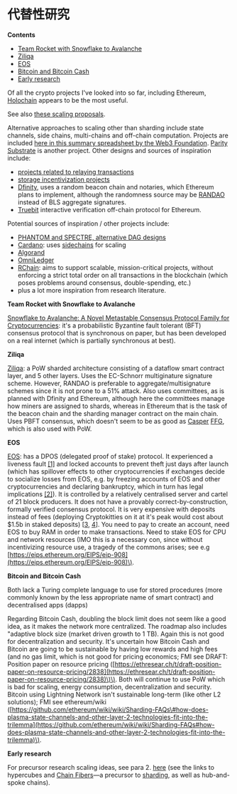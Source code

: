 # 代替性研究

**Contents**

* [Team Rocket with Snowflake to Avalanche](https://github.com/ethereum/wiki/wiki/Scaling-projects-and-proposals-and-other-crypto-infrastructure-projects#team-rocket-with-snowflake-to-avalanche)
* [Ziliqa](https://github.com/ethereum/wiki/wiki/Scaling-projects-and-proposals-and-other-crypto-infrastructure-projects#ziliqa)
* [EOS](https://github.com/ethereum/wiki/wiki/Scaling-projects-and-proposals-and-other-crypto-infrastructure-projects#eos)
* [Bitcoin and Bitcoin Cash](https://github.com/ethereum/wiki/wiki/Scaling-projects-and-proposals-and-other-crypto-infrastructure-projects#bitcoin-and-bitcoin-cash)
* [Early research](https://github.com/ethereum/wiki/wiki/Scaling-projects-and-proposals-and-other-crypto-infrastructure-projects#early-research)

Of all the crypto projects I've looked into so far, including Ethereum, [Holochain](https://holochain.org/) appears to be the most useful.

See also [these scaling proposals](https://github.com/jpitts/eth-community-discussions/blob/master/proposals-to-scale.md).

Alternative approaches to scaling other than sharding include state channels, side chains, multi-chains and off-chain computation. Projects are included [here in this summary spreadsheet by the Web3 Foundation](https://docs.google.com/spreadsheets/d/1BQ0bK_LhSQvxtvXryVoIcmxeKMuVJCq6oD0aS5_hpC8). [Parity Substrate](https://www.reddit.com/r/ethereum/comments/8dgoup/parity_substrate/) is another project. Other designs and sources of inspiration include:

* [projects related to relaying transactions](https://github.com/ethereum/wiki/wiki/Relay-projects)
* [storage incentivization projects](https://github.com/ethereum/wiki/wiki/Storage-projects)
* [Dfinity](https://www.dfinity.org/pdf-viewer/pdfs/viewer?file=../library/dfinity-consensus.pdf), uses a random beacon chain and notaries, which Ethereum plans to implement, although the randomness source may be [RANDAO](https://github.com/ethereum/research/blob/master/sharding_fork_choice_poc/beacon_chain_node.py) instead of BLS aggregate signatures.
* [Truebit](https://truebit.io/) interactive verification off-chain protocol for Ethereum.

Potential sources of inspiration / other projects include:

* [PHANTOM and SPECTRE, alternative DAG designs](https://ethresear.ch/t/phantom-and-spectre-by-a-zohar-and-y-sompolinsky/1888)
* [Cardano](https://cardanodocs.com/introduction/): uses [sidechains](https://www.blockstream.com/sidechains.pdf) for scaling
* [Algorand](https://www.algorand.com/whitepapers/)
* [OmniLedger](https://eprint.iacr.org/2017/406.pdf)
* [RChain](http://architecture-docs.readthedocs.io/introduction/motivation.html): aims to support scalable, mission-critical projects, without enforcing a strict total order on all transactions in the blockchain \(which poses problems around consensus, double-spending, etc.\)
* plus a lot more inspiration from research literature.

**Team Rocket with Snowflake to Avalanche**

[Snowflake to Avalanche: A Novel Metastable Consensus Protocol Family for Cryptocurrencies](https://ipfs.io/ipfs/QmUy4jh5mGNZvLkjies1RWM4YuvJh5o2FYopNPVYwrRVGV): it's a probabilistic Byzantine fault tolerant \(BFT\) consensus protocol that is synchronous on paper, but has been developed on a real internet \(which is partially synchronous at best\).

**Ziliqa**

[Ziliqa](https://docs.zilliqa.com/whitepaper.pdf): a PoW sharded architecture consisting of a dataflow smart contract layer, and 5 other layers. Uses the EC-Schnorr multiginature signature scheme. However, RANDAO is preferable to aggregate/multisignature schemes since it is not prone to a 51% attack. Also uses committees, as is planned with Dfinity and Ethereum, although here the committees manage how miners are assigned to shards, whereas in Ethereum that is the task of the beacon chain and the sharding manager contract on the main chain. Uses PBFT consensus, which doesn't seem to be as good as [Casper](https://github.com/ethereum/wiki/wiki/Casper-Proof-of-Stake-compendium) [FFG](https://eips.ethereum.org/EIPS/eip-1011), which is also used with PoW.

**EOS**

[EOS](https://eos.io/): has a DPOS \(delegated proof of stake\) protocol. It experienced a liveness fault [\[1\]](https://www.coindesk.com/cold-reception-crypto-reacted-eos-blockchain-freeze/) and locked accounts to prevent theft just days after launch \(which has spillover effects to other cryptocurrencies if exchanges decide to socialize losses from EOS, e.g. by freezing accounts of EOS and other cryptocurrencies and declaring bankruptcy, which in turn has legal implications [\[2\]](https://www.coindesk.com/eos-locked-7-accounts-implications-everyone-crypto/)\). It is controlled by a relatively centralised server and cartel of 21 block producers. It does not have a provably correct-by-construction, formally verified consensus protocol. It is very expensive with deposits instead of fees \(deploying Cryptokitties on it at it's peak would cost about $1.5b in staked deposits\) \[[3](https://ethresear.ch/t/against-replacing-transaction-fees-with-deposits/940/3), [4](https://ethresear.ch/t/against-replacing-transaction-fees-with-deposits/940?u=jamesray1)\]. You need to pay to create an account, need EOS to buy RAM in order to make transactions. Need to stake EOS for CPU and network resources \(IMO this is a necessary con, since without incentivizing resource use, a tragedy of the commons arises; see e.g [https://eips.ethereum.org/EIPS/eip-908](https://eips.ethereum.org/EIPS/eip-908)\).

**Bitcoin and Bitcoin Cash**

Both lack a Turing complete language to use for stored procedures \(more commonly known by the less appropriate name of smart contract\) and decentralised apps \(dapps\)

Regarding Bitcoin Cash, doubling the block limit does not seem like a good idea, as it makes the network more centralized. The roadmap also includes "adaptive block size \(market driven growth to 1 TB\). Again this is not good for decentralization and security. It's uncertain how Bitcoin Cash and Bitcoin are going to be sustainable by having low rewards and high fees \(and no gas limit, which is not good for pricing economics; FMI see DRAFT: Position paper on resource pricing \([https://ethresear.ch/t/draft-position-paper-on-resource-pricing/2838](https://ethresear.ch/t/draft-position-paper-on-resource-pricing/2838)\)\). Both will continue to use PoW which is bad for scaling, energy consumption, decentralization and security. Bitcoin using Lightning Network isn't sustainable long-term \(like other L2 solutions\); FMI see ethereum/wiki \([https://github.com/ethereum/wiki/wiki/Sharding-FAQs\#how-does-plasma-state-channels-and-other-layer-2-technologies-fit-into-the-trilemma](https://github.com/ethereum/wiki/wiki/Sharding-FAQs#how-does-plasma-state-channels-and-other-layer-2-technologies-fit-into-the-trilemma)\).

**Early research**

For precursor research scaling ideas, see para 2. [here](https://vitalik.ca/2017-09-15-prehistory.html) \(see the links to hypercubes and [Chain Fibers](https://github.com/ethereum/wiki/wiki/Chain-Fibers-Redux)—a precursor to [sharding](https://github.com/ethereum/wiki/wiki/Sharding-introduction-R&D-compendium), as well as hub-and-spoke chains\).

